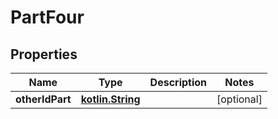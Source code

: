 # PartFour

## Properties
Name | Type | Description | Notes
------------ | ------------- | ------------- | -------------
**otherIdPart** | [**kotlin.String**](.md) |  |  [optional]
